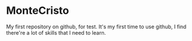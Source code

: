# MonteCristo
My first repository on github, for test.
It's my first time to use github, I find there're a lot of skills that I need to learn.
